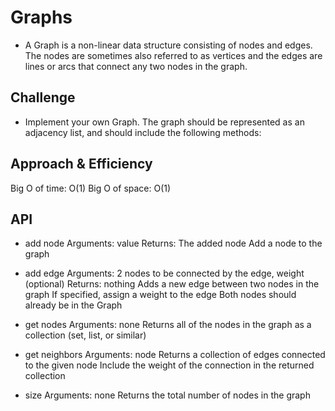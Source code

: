 # Graphs
<!-- Short summary or background information -->

- A Graph is a non-linear data structure consisting of nodes and edges. The nodes are sometimes also referred to as vertices and the edges are lines or arcs that connect any two nodes in the graph.

## Challenge
<!-- Description of the challenge -->
- Implement your own Graph. The graph should be represented as an adjacency list, and should include the following methods:

## Approach & Efficiency
<!-- What approach did you take? Why? What is the Big O space/time for this approach? -->
Big O of time: O(1)
Big O of space: O(1)

## API
<!-- Description of each method publicly available in your Graph -->

- add node
Arguments: value
Returns: The added node
Add a node to the graph

- add edge
Arguments: 2 nodes to be connected by the edge, weight (optional)
Returns: nothing
Adds a new edge between two nodes in the graph
If specified, assign a weight to the edge
Both nodes should already be in the Graph

- get nodes
Arguments: none
Returns all of the nodes in the graph as a collection (set, list, or similar)

- get neighbors
Arguments: node
Returns a collection of edges connected to the given node
Include the weight of the connection in the returned collection

- size
Arguments: none
Returns the total number of nodes in the graph